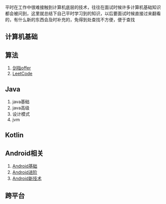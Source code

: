 平时在工作中很难接触到计算机底层的技术，往往在面试时候许多计算机基础知识都会被问到，这里就总结下自己平时学习到的知识，以后要面试时候直接过来翻看的，有什么新的东西会及时补充的，免得到处查找不方便，便于查找

## 计算机基础

## 算法

1. [剑指offer](algorithm/README_剑指offer.md)
2. [LeetCode]()

## Java

1. java基础
2. java高级
3. 设计模式
4. jvm

## Kotlin

## Android相关

1. [Android基础](android/README_Android.md)
2. [Android进阶](android/README_Android.md)
3. [Android新技术](android/README_Android.md)

## 跨平台